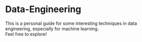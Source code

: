 # Data-Engineering

This is a personal guide for some interesting techniques in data engineering, especially for machine learning. <br>
Feel free to explore!
